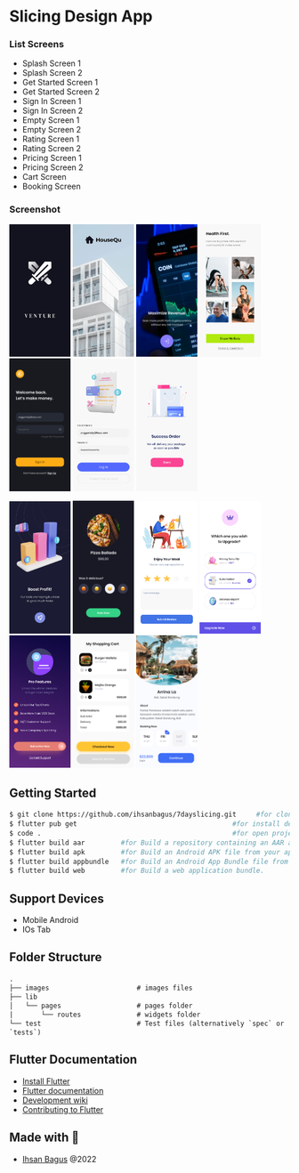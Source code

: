 # Slicing Design App

### List Screens

- Splash Screen 1
- Splash Screen 2
- Get Started Screen 1
- Get Started Screen 2
- Sign In Screen 1
- Sign In Screen 2
- Empty Screen 1
- Empty Screen 2
- Rating Screen 1
- Rating Screen 2
- Pricing Screen 1
- Pricing Screen 2
- Cart Screen
- Booking Screen

### Screenshot

<p float="left">
    <img src="https://github.com/ihsanbagus/7dayslicing/blob/main/ss/1splash.jpg" alt="Splash Screen 1" width="110">
    <img src="https://github.com/ihsanbagus/7dayslicing/blob/main/ss/2splash.jpg" alt="Splash Screen 2" width="110">
    <img src="https://github.com/ihsanbagus/7dayslicing/blob/main/ss/3getstarted.jpg" alt="Get Started Screen 1" width="110">
    <img src="https://github.com/ihsanbagus/7dayslicing/blob/main/ss/4getstarted.jpg" alt="Get Started Screen 2" width="110">
    <img src="https://github.com/ihsanbagus/7dayslicing/blob/main/ss/5signin.jpg" alt="Sign In Screen 1" width="110">
    <img src="https://github.com/ihsanbagus/7dayslicing/blob/main/ss/6signin.jpg" alt="Sign In Screen 2" width="110">
    <img src="https://github.com/ihsanbagus/7dayslicing/blob/main/ss/7empty.jpg" alt="Empty Screen 1" width="110">
</p>
<p float="left">
    <img src="https://github.com/ihsanbagus/7dayslicing/blob/main/ss/8empty.jpg" alt="Empty Screen 2" width="110">
    <img src="https://github.com/ihsanbagus/7dayslicing/blob/main/ss/9rating.jpg" alt="Rating Screen 1" width="110">
    <img src="https://github.com/ihsanbagus/7dayslicing/blob/main/ss/10rating.jpg" alt="Rating Screen 2" width="110">
    <img src="https://github.com/ihsanbagus/7dayslicing/blob/main/ss/11pricing.jpg" alt="Pricing Screen 1" width="110">
    <img src="https://github.com/ihsanbagus/7dayslicing/blob/main/ss/12pricing.jpg" alt="Pricing Screen 2" width="110">
    <img src="https://github.com/ihsanbagus/7dayslicing/blob/main/ss/13cart.jpg" alt="Cart Screen" width="110">
    <img src="https://github.com/ihsanbagus/7dayslicing/blob/main/ss/14booking.jpg" alt="Booking Screen" width="110">
</p>

## Getting Started

```bash
$ git clone https://github.com/ihsanbagus/7dayslicing.git     #for clone project to local
$ flutter pub get                                       #for install dependency
$ code .                                                #for open project with VSCode
$ flutter build aar         #for Build a repository containing an AAR and a POM file.
$ flutter build apk         #for Build an Android APK file from your app.
$ flutter build appbundle   #for Build an Android App Bundle file from your app.
$ flutter build web         #for Build a web application bundle.
```

## Support Devices

- Mobile Android
- IOs Tab

## Folder Structure

    .
    ├── images                      # images files
    ├── lib
    │   └── pages                   # pages folder
    |       └── routes              # widgets folder
    └── test                        # Test files (alternatively `spec` or `tests`)

## Flutter Documentation

- [Install Flutter](https://flutter.dev/get-started/)
- [Flutter documentation](https://flutter.dev/docs)
- [Development wiki](https://github.com/flutter/flutter/wiki)
- [Contributing to Flutter](https://github.com/flutter/flutter/blob/master/CONTRIBUTING.md)

## Made with 💖

- [Ihsan Bagus](https://www.ihsanbagus.com/) @2022
